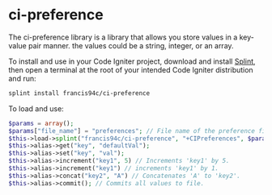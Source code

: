 # ci-preference

The ci-preference library is a library that allows you store values in a key-value pair manner. the values could be a string, integer, or an array.

To install and use in your Code Igniter project, download and install [Splint](https://splint.cynobit.com), then open a terminal at the root of your intended Code Igniter distribution and run:

```bash
splint install francis94c/ci-preference
```

To load and use:

```php
$params = array();
$params["file_name"] = "preferences"; // File name of the preference file.
$this->load->splint("francis94c/ci-preference", "+CIPreferences", $params, "alias");
$this->alias->get("key", "defaultVal");
$this->alias->set("key", "val");
$this->alias->increment("key1", 5) // Increments 'key1' by 5.
$this->alias->increment("key1") // increments 'key1' by 1.
$this->alias->concat("key2", "A") // Concatenates 'A' to 'key2'.
$this->alias->commit(); // Commits all values to file.
```
